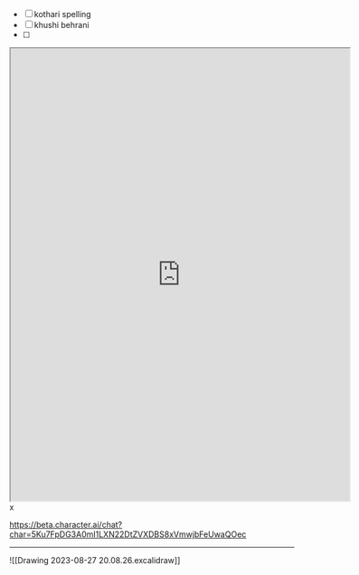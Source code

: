 - [ ] kothari spelling
- [ ] khushi behrani 
- [ ] 

<iframe src="https://github.com/paragon1006/Obsidian_git" width=600 height=800></iframe>
x


https://beta.character.ai/chat?char=5Ku7FpDG3A0mI1LXN22DtZVXDBS8xVmwjbFeUwaQOec


****

![[Drawing 2023-08-27 20.08.26.excalidraw]]








